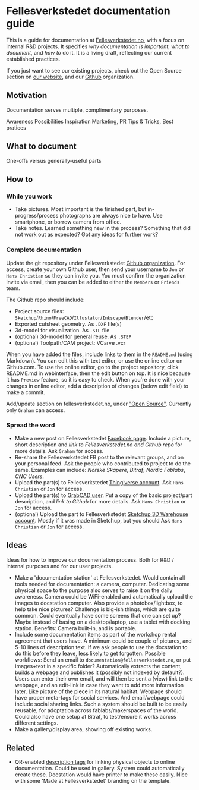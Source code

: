 
# Fellesverkstedet documentation guide

This is a guide for documentation at [Fellesverkstedet.no](http://fellesverkstedet.no),
with a focus on internal R&D projects.
It specifies *why documentation is important*, *what to document*, and *how to* do it.
It is a living draft, reflecting our current established practices.

If you just want to see our existing projects,
check out the Open Source section on [our website](http://fellesverkstedet.no/#open-source),
and our [Github](https://github.com/fellesverkstedet) organization.

## Motivation

Documentation serves multiple, complimentary purposes.

Awareness
Possibilities
Inspiration
Marketing, PR
Tips & Tricks, Best pratices

## What to document

One-offs versus generally-useful parts

## How to


### While you work

* Take pictures.
Most important is the finished part,
but in-progress/process photographs are always nice to have.
Use smartphone, or borrow camera from office.
* Take notes.
Learned something new in the process?
Something that did not work out as expected?
Got any ideas for further work?

### Complete documentation

Update the git repository under Fellesverkstedet [Github organization](https://github.com/fellesverkstedet).
For access, create your own Github user, then send your username to `Jon` or `Hans Christian` so they can invite you.
You must confirm the organization invite via email, then you can be added to either the `Members` or `Friends` team.

The Github repo should include:

- Project source files: `Sketchup`/`Rhino`/`FreeCAD`/`Illustator`/`Inkscape`/`Blender`/etc
- Exported cutsheet geometry. As `.DXF` file(s)
- 3d-model for visualization. As `.STL` file
- (optional) 3d-model for general reuse. As `.STEP`
- (optional) Toolpath/CAM project: VCarve .vcr

When you have added the files, include links to them in the `README.md` (using Markdown).
You can edit this with text editor, or use the online editor on Github.com.
To use the online editor, go to the project repository,
click README.md in webinterface, then the edit button on top.
It is nice because it has `Preview` feature, so it is easy to check.
When you're done with your changes in online editor,
add a description of changes (below edit field) to make a commit.

Add/update section on fellesverkstedet.no,
under ["Open Source"]((http://fellesverkstedet.no/#open-source)).
Currently only `Graham` can access.

### Spread the word

* Make a new post on Fellesverkstedet [Facebook page](https://www.facebook.com/fellesverkstedet/).
Include a picture, short description and *link to Fellesverkstedet.no and Github repo* for more details.
Ask `Graham` for access.
* Re-share the Fellesverkstedet FB post to the relevant groups, and on your personal feed.
Ask the people who contributed to project to do the same.
Examples can include: *Norske Skapere*, *Bitraf*, *Nordic Fablabs*, *CNC Users*.
* Upload the part(s) to Fellesverkstedet [Thingiverse account](http://www.thingiverse.com/fellesverkstedet/about).
Ask `Hans Christian` or `Jon` for access.
* Upload the part(s) to [GrabCAD user](https://grabcad.com/felles.verkstedet-1).
Put a copy of the basic project/part description, and *link to Github* for more details.
Ask `Hans Christian` or `Jon` for access.
* (optional) Upload the part to Fellesverkstedet [Sketchup 3D Warehouse account](https://3dwarehouse.sketchup.com/by/fellesverkstedet).
Mostly if it was made in Sketchup, but you should
Ask `Hans Christian` or `Jon` for access.


## Ideas

Ideas for how to improve our documentation process.
Both for R&D / internal purposes and for our user projects.

* Make a 'documentation station' at Fellesverkstedet.
Would contain all tools needed for documentation: a camera, computer.
Dedicating some physical space to the purpose also serves to raise it on the daily awareness.
Camera could be WiFi-enabled and automatically upload the images to docstation computer.
Also provide a photobox/lightbox, to help take nice pictures?
Challenge is big-ish things, which are quite common.
Could eventually have some screens that one can set up?
Maybe instead of basing on a desktop/laptop, use a tablet with docking station.
Benefits: Camera built-in, and is portable.
* Include some documentation items as part of the workshop rental agreement that users have.
A minimum could be couple of pictures, and 5-10 lines of description text.
If we ask people to use the docstation to do this before they leave, less likely to get forgotten.
Possible workflows: Send an email to `documentation@fellesverkstedet.no`, or put images+text in a specific folder?
Automatically extracts the content, builds a webpage and publishes it (possibly not indexed by default?).
Users can enter their own email, and will then be sent a (view) link to the webpage,
and an edit-link in case they want to add more information later. Like picture of the piece in its natural habitat.
Webpage should have proper meta-tags for social services. And email/webpage could include social sharing links.
Such a system should be built to be easily reusable, for adoptation across fablabs/makerspaces of the world.
Could also have one setup at Bitraf, to test/ensure it works across different settings.
* Make a gallery/display area, showing off existing works.

## Related

* QR-enabled [description tags](https://github.com/jonnor/projects/tree/master/displaycase#qr-description-tags)
for linking physical objects to online documentation.
Could be used in gallery. System could automatically create these. Docstation would have printer to make these easily.
Nice with some 'Made at Fellesverkstedet' branding on the template.

